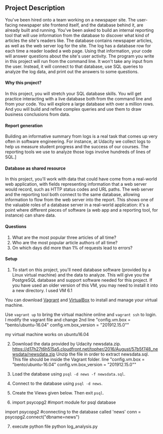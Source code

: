 ## Project Description

You've been hired onto a team working on a newspaper site. The user-facing newspaper site frontend itself, and the database behind it, are already built and running. You've been asked to build an internal reporting tool that will use information from the database to discover what kind of articles the site's readers like.
The database contains newspaper articles, as well as the web server log for the site. The log has a database row for each time a reader loaded a web page. Using that information, your code will answer questions about the site's user activity.
The program you write in this project will run from the command line. It won't take any input from the user. Instead, it will connect to that database, use SQL queries to analyze the log data, and print out the answers to some questions.


####    Why this project?
In this project, you will stretch your SQL database skills. You will get practice interacting with a live database both from the command line and from your code. You will explore a large database with over a million rows. And you will build and refine complex queries and use them to draw business conclusions from data.


####    Report generation
Building an informative summary from logs is a real task that comes up very often in software engineering. For instance, at Udacity we collect logs to help us measure student progress and the success of our courses. The reporting tools we use to analyze those logs involve hundreds of lines of SQL.]

####    Database as shared resource
In this project, you'll work with data that could have come from a real-world web application, with fields representing information that a web server would record, such as HTTP status codes and URL paths. The web server and the reporting tool both connect to the same database, allowing information to flow from the web server into the report.
This shows one of the valuable roles of a database server in a real-world application: it's a point where different pieces of software (a web app and a reporting tool, for instance) can share data.


####    Questions
1. What are the most popular three articles of all time?
2. Who are the most popular article authors of all time?
3. On which days did more than 1% of requests lead to errors?

#### Setup
1. To start on this project, you'll need database software (provided by a Linux virtual machine) and the data to analyze.
This will give you the PostgreSQL database and support software needed for this project. If you have used an older version of this VM, you may need to install it into a new directory. I used VM 6.1

You can download [Vagrant](https://www.vagrantup.com/) and [VirtualBox](https://www.virtualbox.org/wiki/Download_Old_Builds_5_1) to install and manage your virtual machine.

Use `vagrant up` to bring the virtual machine online and `vagrant ssh` to login. I modify the vagrant file and change 2nd line
"config.vm.box = "bento/ubuntu-16.04"
config.vm.box_version = "201912.15.0""

my virtual machine works on ubuntu16.04

2. Download the data provided by Udacity newsdata.zip. https://d17h27t6h515a5.cloudfront.net/topher/2016/August/57b5f748_newsdata/newsdata.zip
 Unzip the file in order to extract newsdata.sql. This file should be inside the Vagrant folder.
line
"config.vm.box = "bento/ubuntu-16.04"
config.vm.box_version = "201912.15.0""



3. Load the database using `psql -d news -f newsdata.sql`.

4. Connect to the database using `psql -d news`.

5. Create the Views given below. Then exit `psql`.

6. import psycopg2 #import module for psql database

import psycopg2
#connecting to the database called  'news'
conn = psycopg2.connect("dbname=news")

7. execute python file python log_analysis.py
